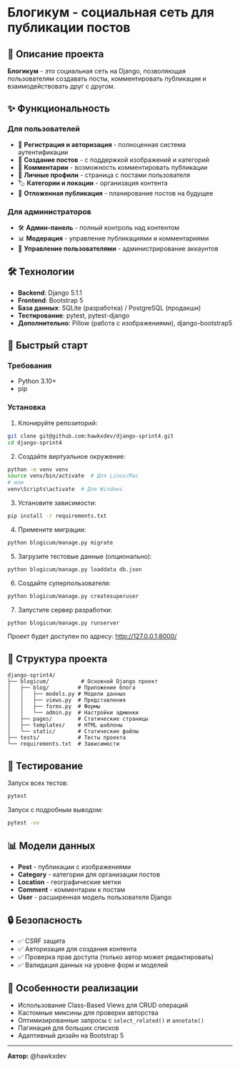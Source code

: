 # Блогикум - социальная сеть для публикации постов

## 📝 Описание проекта

**Блогикум** - это социальная сеть на Django, позволяющая пользователям создавать посты, комментировать публикации и взаимодействовать друг с другом.

## ✨ Функциональность

### Для пользователей
- 📌 **Регистрация и авторизация** - полноценная система аутентификации
- 📝 **Создание постов** - с поддержкой изображений и категорий
- 💬 **Комментарии** - возможность комментировать публикации
- 👤 **Личные профили** - страница с постами пользователя
- 🏷️ **Категории и локации** - организация контента
- 📅 **Отложенная публикация** - планирование постов на будущее

### Для администраторов
- 🛠️ **Админ-панель** - полный контроль над контентом
- 📊 **Модерация** - управление публикациями и комментариями
- 👥 **Управление пользователями** - администрирование аккаунтов

## 🛠️ Технологии

- **Backend**: Django 5.1.1
- **Frontend**: Bootstrap 5
- **База данных**: SQLite (разработка) / PostgreSQL (продакшн)
- **Тестирование**: pytest, pytest-django
- **Дополнительно**: Pillow (работа с изображениями), django-bootstrap5

## 🚀 Быстрый старт

### Требования
- Python 3.10+
- pip

### Установка

1. Клонируйте репозиторий:
```bash
git clone git@github.com:hawkxdev/django-sprint4.git
cd django-sprint4
```

2. Создайте виртуальное окружение:
```bash
python -m venv venv
source venv/bin/activate  # Для Linux/Mac
# или
venv\Scripts\activate  # Для Windows
```

3. Установите зависимости:
```bash
pip install -r requirements.txt
```

4. Примените миграции:
```bash
python blogicum/manage.py migrate
```

5. Загрузите тестовые данные (опционально):
```bash
python blogicum/manage.py loaddata db.json
```

6. Создайте суперпользователя:
```bash
python blogicum/manage.py createsuperuser
```

7. Запустите сервер разработки:
```bash
python blogicum/manage.py runserver
```

Проект будет доступен по адресу: http://127.0.0.1:8000/

## 📁 Структура проекта

```
django-sprint4/
├── blogicum/          # Основной Django проект
│   ├── blog/         # Приложение блога
│   │   ├── models.py # Модели данных
│   │   ├── views.py  # Представления
│   │   ├── forms.py  # Формы
│   │   └── admin.py  # Настройки админки
│   ├── pages/        # Статические страницы
│   ├── templates/    # HTML шаблоны
│   └── static/       # Статические файлы
├── tests/            # Тесты проекта
└── requirements.txt  # Зависимости
```

## 🧪 Тестирование

Запуск всех тестов:
```bash
pytest
```

Запуск с подробным выводом:
```bash
pytest -vv
```

## 📊 Модели данных

- **Post** - публикации с изображениями
- **Category** - категории для организации постов  
- **Location** - географические метки
- **Comment** - комментарии к постам
- **User** - расширенная модель пользователя Django

## 🔒 Безопасность

- ✅ CSRF защита
- ✅ Авторизация для создания контента
- ✅ Проверка прав доступа (только автор может редактировать)
- ✅ Валидация данных на уровне форм и моделей

## 🌟 Особенности реализации

- Использование Class-Based Views для CRUD операций
- Кастомные миксины для проверки авторства
- Оптимизированные запросы с `select_related()` и `annotate()`
- Пагинация для больших списков
- Адаптивный дизайн на Bootstrap 5

---
**Автор:** @hawkxdev
